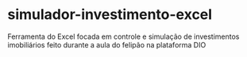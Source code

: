 # simulador-investimento-excel
Ferramenta do Excel focada em controle e simulação de investimentos imobiliários feito durante a aula do felipão na plataforma DIO
